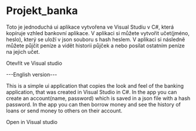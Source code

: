 # Projekt_banka
Toto je jednoduchá ui aplikace vytvořena ve Visual Studiu v C#, která kopíruje vzhled bankovní aplikace. V aplikaci si můžete vytvořit učet(jméno, heslo), který se uloží v json souboru s hash heslem. V aplikaci si následně můžete půjčit peníze a vidět historii půjček a nebo posílat ostatním peníze na jejich učet.

Otevřít ve Visual studio

---English version---

This is a simple ui application that copies the look and feel of the banking application, that was created in Visual Studio in C#. In the app you can create an account(name, password) which is saved in a json file with a hash password. In the app you can then borrow money and see the history of loans or send money to others on their account.

Open in Visual studio
